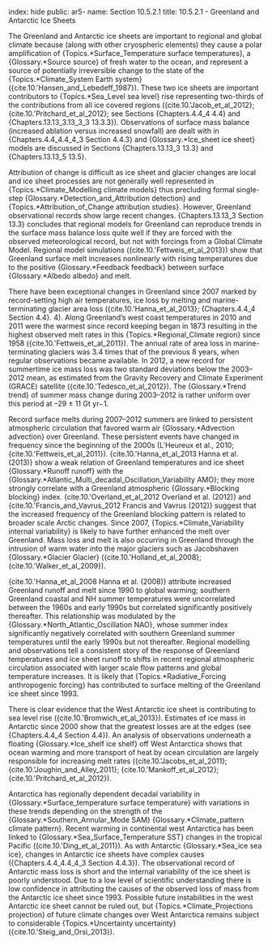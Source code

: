 index: hide
public: ar5-
name: Section 10.5.2.1
title: 10.5.2.1 - Greenland and Antarctic Ice Sheets

The Greenland and Antarctic ice sheets are important to regional and global climate because (along with other cryospheric elements) they cause a polar amplification of {Topics.*Surface_Temperature surface temperatures}, a {Glossary.*Source source} of fresh water to the ocean, and represent a source of potentially irreversible change to the state of the {Topics.*Climate_System Earth system} ({cite.10.'Hansen_and_Lebedeff_1987}). These two ice sheets are important contributors to {Topics.*Sea_Level sea level} rise representing two-thirds of the contributions from all ice covered regions ({cite.10.'Jacob_et_al_2012}; {cite.10.'Pritchard_et_al_2012}; see Sections {Chapters.4.4_4 4.4} and {Chapters.13.13_3.13_3_3 13.3.3}). Observations of surface mass balance (increased ablation versus increased snowfall) are dealt with in {Chapters.4.4_4.4_4_3 Section 4.4.3} and {Glossary.*Ice_sheet ice sheet} models are discussed in Sections {Chapters.13.13_3 13.3} and {Chapters.13.13_5 13.5}.

Attribution of change is difficult as ice sheet and glacier changes are local and ice sheet processes are not generally well represented in {Topics.*Climate_Modelling climate models} thus precluding formal single-step {Glossary.*Detection_and_Attribution detection} and {Topics.*Attribution_of_Change attribution studies}. However, Greenland observational records show large recent changes. {Chapters.13.13_3 Section 13.3} concludes that regional models for Greenland can reproduce trends in the surface mass balance loss quite well if they are forced with the observed meteorological record, but not with forcings from a Global Climate Model. Regional model simulations ({cite.10.'Fettweis_et_al_2013}) show that Greenland surface melt increases nonlinearly with rising temperatures due to the positive {Glossary.*Feedback feedback} between surface {Glossary.*Albedo albedo} and melt.

There have been exceptional changes in Greenland since 2007 marked by record-setting high air temperatures, ice loss by melting and marine-terminating glacier area loss ({cite.10.'Hanna_et_al_2013}; {Chapters.4.4_4 Section 4.4}. 4). Along Greenland’s west coast temperatures in 2010 and 2011 were the warmest since record keeping began in 1873 resulting in the highest observed melt rates in this {Topics.*Regional_Climate region} since 1958 ({cite.10.'Fettweis_et_al_2011}). The annual rate of area loss in marine-terminating glaciers was 3.4 times that of the previous 8 years, when regular observations became available. In 2012, a new record for summertime ice mass loss was two standard deviations below the 2003–2012 mean, as estimated from the Gravity Recovery and Climate Experiment (GRACE) satellite ({cite.10.'Tedesco_et_al_2012}). The {Glossary.*Trend trend} of summer mass change during 2003–2012 is rather uniform over this period at –29 ± 11 Gt yr−1.

Record surface melts during 2007–2012 summers are linked to persistent atmospheric circulation that favored warm air {Glossary.*Advection advection} over Greenland. These persistent events have changed in frequency since the beginning of the 2000s (L’Heureux et al., 2010; {cite.10.'Fettweis_et_al_2011}). {cite.10.'Hanna_et_al_2013 Hanna et al. (2013)} show a weak relation of Greenland temperatures and ice sheet {Glossary.*Runoff runoff} with the {Glossary.*Atlantic_Multi_decadal_Oscillation_Variability AMO}; they more strongly correlate with a Greenland atmospheric {Glossary.*Blocking blocking} index. {cite.10.'Overland_et_al_2012 Overland et al. (2012)} and {cite.10.'Francis_and_Vavrus_2012 Francis and Vavrus (2012)} suggest that the increased frequency of the Greenland blocking pattern is related to broader scale Arctic changes. Since 2007, {Topics.*Climate_Variability internal variability} is likely to have further enhanced the melt over Greenland. Mass loss and melt is also occurring in Greenland through the intrusion of warm water into the major glaciers such as Jacobshaven {Glossary.*Glacier Glacier} ({cite.10.'Holland_et_al_2008}; {cite.10.'Walker_et_al_2009}).

{cite.10.'Hanna_et_al_2008 Hanna et al. (2008)} attribute increased Greenland runoff and melt since 1990 to global warming; southern Greenland coastal and NH summer temperatures were uncorrelated between the 1960s and early 1990s but correlated significantly positively thereafter. This relationship was modulated by the {Glossary.*North_Atlantic_Oscillation NAO}, whose summer index significantly negatively correlated with southern Greenland summer temperatures until the early 1990s but not thereafter. Regional modelling and observations tell a consistent story of the response of Greenland temperatures and ice sheet runoff to shifts in recent regional atmospheric circulation associated with larger scale flow patterns and global temperature increases. It is likely that {Topics.*Radiative_Forcing anthropogenic forcing} has contributed to surface melting of the Greenland ice sheet since 1993.

There is clear evidence that the West Antarctic ice sheet is contributing to sea level rise ({cite.10.'Bromwich_et_al_2013}). Estimates of ice mass in Antarctic since 2000 show that the greatest losses are at the edges (see {Chapters.4.4_4 Section 4.4}). An analysis of observations underneath a floating {Glossary.*Ice_shelf ice shelf} off West Antarctica shows that ocean warming and more transport of heat by ocean circulation are largely responsible for increasing melt rates ({cite.10.'Jacobs_et_al_2011}; {cite.10.'Joughin_and_Alley_2011}; {cite.10.'Mankoff_et_al_2012}; {cite.10.'Pritchard_et_al_2012}).

Antarctica has regionally dependent decadal variability in {Glossary.*Surface_temperature surface temperature} with variations in these trends depending on the strength of the {Glossary.*Southern_Annular_Mode SAM} {Glossary.*Climate_pattern climate pattern}. Recent warming in continental west Antarctica has been linked to {Glossary.*Sea_Surface_Temperature SST} changes in the tropical Pacific ({cite.10.'Ding_et_al_2011}). As with Antarctic {Glossary.*Sea_ice sea ice}, changes in Antarctic ice sheets have complex causes ({Chapters.4.4_4.4_4_3 Section 4.4.3}). The observational record of Antarctic mass loss is short and the internal variability of the ice sheet is poorly understood. Due to a low level of scientific understanding there is low confidence in attributing the causes of the observed loss of mass from the Antarctic ice sheet since 1993. Possible future instabilities in the west Antarctic ice sheet cannot be ruled out, but {Topics.*Climate_Projections projection} of future climate changes over West Antarctica remains subject to considerable {Topics.*Uncertainty uncertainty} ({cite.10.'Steig_and_Orsi_2013}).
